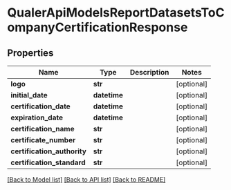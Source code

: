 # QualerApiModelsReportDatasetsToCompanyCertificationResponse

## Properties
Name | Type | Description | Notes
------------ | ------------- | ------------- | -------------
**logo** | **str** |  | [optional] 
**initial_date** | **datetime** |  | [optional] 
**certification_date** | **datetime** |  | [optional] 
**expiration_date** | **datetime** |  | [optional] 
**certification_name** | **str** |  | [optional] 
**certificate_number** | **str** |  | [optional] 
**certification_authority** | **str** |  | [optional] 
**certification_standard** | **str** |  | [optional] 

[[Back to Model list]](../README.md#documentation-for-models) [[Back to API list]](../README.md#documentation-for-api-endpoints) [[Back to README]](../README.md)

